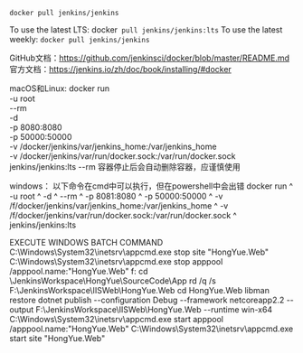 `docker pull jenkins/jenkins`

To use the latest LTS: docker` pull jenkins/jenkins:lts`
To use the latest weekly: `docker pull jenkins/jenkins`

GitHub文档：https://github.com/jenkinsci/docker/blob/master/README.md
官方文档：https://jenkins.io/zh/doc/book/installing/#docker

macOS和Linux:
docker run \
-u root \
--rm \
-d \
-p 8080:8080 \
-p 50000:50000 \
-v /docker/jenkins/var/jenkins_home:/var/jenkins_home \
-v /docker/jenkins/var/run/docker.sock:/var/run/docker.sock \
jenkins/jenkins:lts
--rm 容器停止后会自动删除容器，应谨慎使用

windows：
以下命令在cmd中可以执行，但在powershell中会出错
docker run ^
-u root ^
-d ^
--rm ^
-p 8081:8080 ^
-p 50000:50000 ^
-v /f/docker/jenkins/var/jenkins_home:/var/jenkins_home ^
-v /f/docker/jenkins/var/run/docker.sock:/var/run/docker.sock ^
jenkins/jenkins:lts

EXECUTE WINDOWS BATCH COMMAND
C:\Windows\System32\inetsrv\appcmd.exe stop site "HongYue.Web"
C:\Windows\System32\inetsrv\appcmd.exe stop apppool /apppool.name:"HongYue.Web"
f:
cd \JenkinsWorkspace\HongYue\SourceCode\App
rd /q /s F:\JenkinsWorkspace\IISWeb\HongYue.Web
cd HongYue.Web
libman restore
dotnet publish --configuration Debug --framework netcoreapp2.2 --output F:\JenkinsWorkspace\IISWeb\HongYue.Web --runtime win-x64
C:\Windows\System32\inetsrv\appcmd.exe start apppool /apppool.name:"HongYue.Web"
C:\Windows\System32\inetsrv\appcmd.exe start site "HongYue.Web"